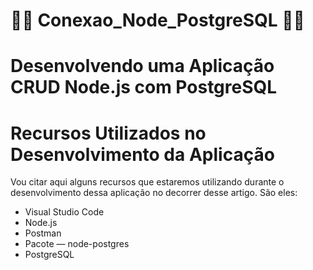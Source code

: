 # 👩‍💻 **Conexao_Node_PostgreSQL** 👨‍💻
##

<h1>Desenvolvendo uma Aplicação CRUD Node.js com PostgreSQL</h1>

<h1>Recursos Utilizados no Desenvolvimento da Aplicação</h1>
Vou citar aqui alguns recursos que estaremos utilizando durante o desenvolvimento dessa aplicação no decorrer desse artigo. São eles:
<ul>
   <li>Visual Studio Code</li>
   <li>Node.js</li>
   <li>Postman</li>
   <li>Pacote — node-postgres</li>
   <li>PostgreSQL</li>
</ul>
